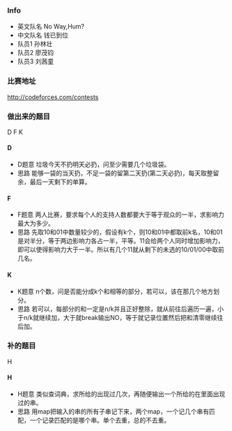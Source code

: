 ### Info
* 英文队名 No Way,Hum?
* 中文队名 钱已到位
* 队员1 孙林壮
* 队员2 廖茂钧
* 队员3 刘茜童


### 比赛地址
http://codeforces.com/contests


### 做出来的题目
D F K

#### D
* D题意
垃圾今天不扔明天必扔，问至少需要几个垃圾袋。
* 思路
能够一袋的当天扔，不足一袋的留第二天扔(第二天必扔)，每天取整留余，最后一天剩下的单算。

#### F
* F题意
两人比赛，要求每个人的支持人数都要大于等于观众的一半，求影响力最大为多少。
* 思路
先取10和01中数量较少的，假设有k个，则10和01中都取前k名，10和01是对半分，等于两边影响力各占一半，平等。11会给两个人同时增加影响力，即可以使得影响力大于一半。所以有几个11就从剩下的未选的10/01/00中取前几名。

#### K
* K题意
n个数，问是否能分成k个和相等的部分，若可以，该在那几个地方划分。
* 思路
若可以，每部分的和一定是n/k并且正好整除，就从前往后遍历一遍，小于n/k就继续加，大于就break输出NO，等于就记录位置然后把和清零继续往后加。


### 补的题目
H

#### H
* H题意
类似查词典，求所给的出现过几次，再随便输出一个所给的在里面出现过的串。
* 思路
用map把输入的串的所有子串记下来，两个map，一个记几个串有匹配，一个记录匹配的是哪个串。单个去重，总的不去重。




